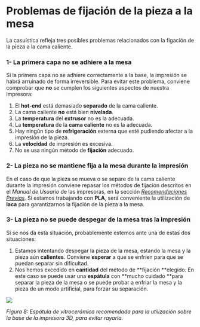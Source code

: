# Problemas de fijación de la pieza a la mesa

La casuística refleja tres posibles problemas relacionados con la figación de la pieza a la cama caliente.



### 1- La primera capa no se adhiere a la mesa

Si la primera capa no se adhiere correctamente a la base, la impresión se habrá arruinado de forma irreversible. Para evitar este problema, conviene comprobar que **no** se cumplen los siguientes aspectos de nuestra impresora:

  1. El **hot-end** está demasiado **separado** de la cama caliente.
  2. La cama caliente **no** está bien **nivelada**.
  2. La **temperatura** del **extrusor** no es la adecuada.
  3. La **temperatura** de la **cama caliente** no es la adecuada.
  4. Hay ningún tipo de **refrigeración** externa que esté pudiendo afectar a la impresión de la pieza.
  5. La **velocidad** de impresión es excesiva.
  6. No se usa ningún método de **fijación** adecuado.

### 2- La pieza no se mantiene fija a la mesa durante la impresión

En el caso de que la pieza se mueva o se separe de la cama caliente durante la impresión conviene repasar los métodos de fijación descritos en el *Manual de Usuario* de las impresoras, en la sección [*Recomendaciones Previas*](https://asrobuc3m.gitbooks.io/impresoras-user-manual-i3/content/recomendaciones_previas.html). Si estamos trabajando con **PLA**, será conveniente la utilización de **laca** para garantizarnos la fijación de la pieza a la mesa.

### 3- La pieza no se puede despegar de la mesa tras la impresión

Si se nos da esta situación, probablemente estemos ante una de estas dos situaciones:

 1. Estamos intentando despegar la pieza de la mesa, estando la mesa y la pieza aún **calientes**. Conviene **esperar** a que se enfríen para que se puedan separar sin dificultad.
 2. Nos hemos excedido en **cantidad** del método de **fijación **elegido. En este caso se puede usar una **espátula** con **mucho cuidado **para separar la pieza de la mesa o se puede probar a enfriar la mesa y la pieza de un modo artificial, para forzar su separación.

![](http://tshop.r10s.com/a1a9fcc0-e649-11e3-a562-005056b70a09/20140607/c83c98ee-50c6-44f0-80a9-efd58ad62fa4.jpg?_ex=330x330)

*Figura 8: Espátula de vitrocerámica recomendada para la utilización sobre la base de la impresora 3D, para evitar rayarla.*
